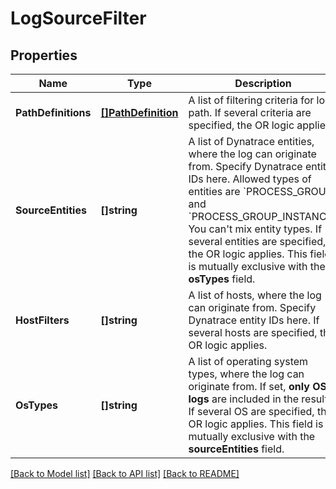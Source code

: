 # LogSourceFilter

## Properties

Name | Type | Description | Notes
------------ | ------------- | ------------- | -------------
**PathDefinitions** | [**[]PathDefinition**](PathDefinition.md) | A list of filtering criteria for log path.   If several criteria are specified, the OR logic applies. | [optional] 
**SourceEntities** | **[]string** | A list of Dynatrace entities, where the log can originate from. Specify Dynatrace entity IDs here.    Allowed types of entities are &#x60;PROCESS_GROUP&#x60; and &#x60;PROCESS_GROUP_INSTANCE&#x60;. You can&#39;t mix entity types.   If several entities are specified, the OR logic applies.   This field is mutually exclusive with the **osTypes** field. | [optional] 
**HostFilters** | **[]string** | A list of hosts, where the log can originate from. Specify Dynatrace entity IDs here.   If several hosts are specified, the OR logic applies. | [optional] 
**OsTypes** | **[]string** | A list of operating system types, where the log can originate from.   If set, **only OS logs** are included in the result.   If several OS are specified, the OR logic applies.   This field is mutually exclusive with the **sourceEntities** field. | [optional] 

[[Back to Model list]](../README.md#documentation-for-models) [[Back to API list]](../README.md#documentation-for-api-endpoints) [[Back to README]](../README.md)


